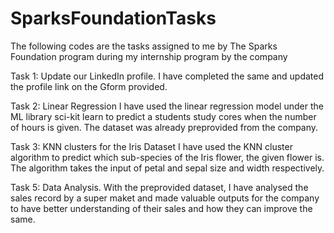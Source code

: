 # SparksFoundationTasks
The following codes are the tasks assigned to me by The Sparks Foundation program during my internship program by the company

Task 1: Update our LinkedIn profile. I have completed the same and updated the profile link on the Gform provided. 

Task 2: Linear Regression
I have used the linear regression model under the ML library sci-kit learn to predict a students study cores when the number of hours is given. The dataset was already preprovided from the company. 

Task 3: KNN clusters for the Iris Dataset
I have used the KNN cluster algorithm to predict which sub-species of the Iris flower, the given flower is. The algorithm takes the input of petal and sepal size and width respectively. 

Task 5: Data Analysis. 
With the preprovided dataset, I have analysed the sales record by a super maket and made valuable outputs for the company to have better understanding of their sales and how they can improve the same.
